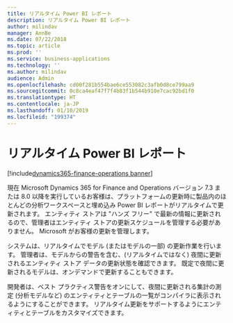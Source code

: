```yaml
---
title: リアルタイム Power BI レポート
description: リアルタイム Power BI レポート
author: milindav
manager: AnnBe
ms.date: 07/22/2018
ms.topic: article
ms.prod: ''
ms.service: business-applications
ms.technology: ''
ms.author: milindav
audience: Admin
ms.openlocfilehash: cd00f281b554bae6ce553082c3afb0d8ce799aa9
ms.sourcegitcommit: 0c8ca4eaf47f7f4b83f1b544b910e7cac92bd1f0
ms.translationtype: HT
ms.contentlocale: ja-JP
ms.lasthandoff: 01/10/2019
ms.locfileid: "199374"
---
```

#  <a name="real-time-power-bi-reports"></a>リアルタイム Power BI レポート

[!include[dynamics365-finance-operations banner](../includes/dynamics365-finance-operations.md)]



現在 Microsoft Dynamics 365 for Finance and Operations バージョン 7.3 または 8.0 以降を実行しているお客様は、プラットフォームの更新時に製品内のほとんどの分析ワークスペースと埋め込み Power BI レポートがリアルタイムで更新されます。 エンティティ ストアは "ハンズ フリー" で最新の情報に更新されるので、管理者はエンティティ ストアの更新スケジュールを管理する必要がありません。 Microsoft がお客様の更新を管理します。 
 
システムは、リアルタイムでモデル (またはモデルの一部) の更新作業を行います。 管理者は、モデルからの警告を含む、(リアルタイムではなく) 夜間に更新されるエンティティ ストア データの更新状態を確認できます。 既定で夜間に更新されるモデルは、オンデマンドで更新することもできます。
 
開発者は、ベスト プラクティス警告をオンにして、夜間に更新される集計の測定 (分析モデルなど) のエンティティとテーブルの一覧がコンパイラに表示されるようにすることができます。 リアルタイム更新をサポートするようにエンティティとテーブルをカスタマイズできます。

